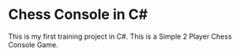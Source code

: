 # Chess Console in C#

This is my first training project in C#. This is a Simple 2 Player Chess Console Game.

